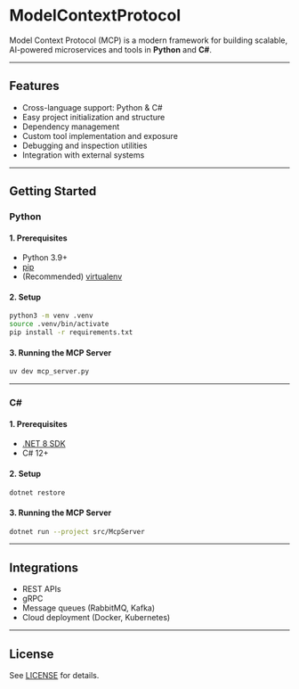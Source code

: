 # ModelContextProtocol

Model Context Protocol (MCP) is a modern framework for building scalable, AI-powered microservices and tools in **Python** and **C#**.

---

## Features

- Cross-language support: Python & C#
- Easy project initialization and structure
- Dependency management
- Custom tool implementation and exposure
- Debugging and inspection utilities
- Integration with external systems

---

## Getting Started

### Python

#### 1. Prerequisites

- Python 3.9+
- [pip](https://pip.pypa.io/en/stable/)
- (Recommended) [virtualenv](https://virtualenv.pypa.io/)

#### 2. Setup

```bash
python3 -m venv .venv
source .venv/bin/activate
pip install -r requirements.txt
```

#### 3. Running the MCP Server

```bash
uv dev mcp_server.py
```

---

### C#

#### 1. Prerequisites

- [.NET 8 SDK](https://dotnet.microsoft.com/download)
- C# 12+

#### 2. Setup

```bash
dotnet restore
```

#### 3. Running the MCP Server

```bash
dotnet run --project src/McpServer
```

---

## Integrations

- REST APIs
- gRPC
- Message queues (RabbitMQ, Kafka)
- Cloud deployment (Docker, Kubernetes)

---

## License

See [LICENSE](LICENSE) for details.
